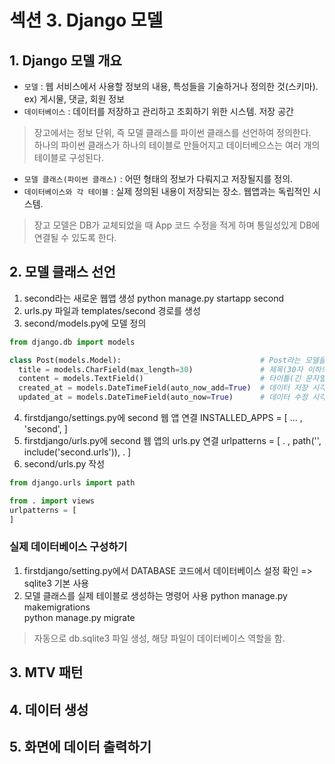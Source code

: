# 섹션 3. Django 모델
## 1. Django 모델 개요
* `모델` : 웹 서비스에서 사용할 정보의 내용, 특성들을 기술하거나 정의한 것(스키마). ex) 게시물, 댓글, 회원 정보
* `데이터베이스` : 데이터를 저장하고 관리하고 조회하기 위한 시스템. 저장 공간
> 장고에서는 정보 단위, 즉 모델 클래스를 파이썬 클래스를 선언하여 정의한다.</br>
> 하나의 파이썬 클래스가 하나의 테이블로 만들어지고 데이터베으스는 여러 개의 테이블로 구성된다.

* `모델 클래스(파이썬 클래스)` : 어떤 형태의 정보가 다뤄지고 저장될지를 정의.
* `데이터베이스와 각 테이블` : 실제 정의된 내용이 저장되는 장소. 웹앱과는 독립적인 시스템.
> 장고 모델은 DB가 교체되었을 때 App 코드 수정을 적게 하며 통일성있게 DB에 연결될 수 있도록 한다.</br>

## 2. 모델 클래스 선언
1. second라는 새로운 웹앱 생성
  python manage.py startapp second
2. urls.py 파일과 templates/second 경로를 생성
3. second/models.py에 모델 정의
  ```python
  from django.db import models
  
  class Post(models.Model):                               # Post라는 모델을 정의
    title = models.CharField(max_length=30)               # 제목(30자 이하의 문자열)
    content = models.TextField()                          # 타이틀(긴 문자열)
    created_at = models.DateTimeField(auto_now_add=True)  # 데이터 저장 시각
    updated_at = models.DateTimeField(auto_now=True)      # 데이터 수정 시각
  ```
4. firstdjango/settings.py에 second 웹 앱 연결
  INSTALLED_APPS = [ ... , 'second', ]
5. firstdjango/urls.py에 second 웹 앱의 urls.py 연결
  urlpatterns = [ . , path('', include('second.urls')), . ]
6. second/urls.py 작성
  ```python
  from django.urls import path
  
  from . import views
  urlpatterns = [
  ]
  ```
### 실제 데이터베이스 구성하기
1. firstdjango/setting.py에서 DATABASE 코드에서 데이터베이스 설정 확인 => sqlite3 기본 사용
2. 모델 클래스를 실제 테이블로 생성하는 명령어 사용
  python manage.py makemigrations </br>
  python manage.py migrate
  > 자동으로 db.sqlite3 파일 생성, 해당 파일이 데이터베이스 역할을 함.

## 3. MTV 패턴
## 4. 데이터 생성
## 5. 화면에 데이터 출력하기
